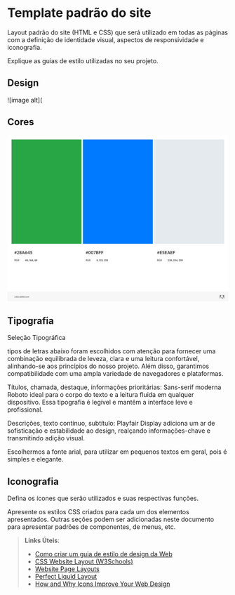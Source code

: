 # Template padrão do site

Layout padrão do site (HTML e CSS) que será utilizado em todas as páginas com a definição de identidade visual, aspectos de responsividade e iconografia.

Explique as guias de estilo utilizadas no seu projeto.

## Design
![image alt](


## Cores
![image alt](https://github.com/ICEI-PUC-Minas-PMV-SI/pmv-si-2024-2-pe1-t3-pmv-si-2024-2-pe1-t3-projhomehub/blob/47504c9fdfd1a081f5faffbdba3956e5516d771b/docs/img/AdobeColor-My%20Color%20Theme%20(1).jpeg)




## Tipografia
Seleção Tipográfica

tipos de letras abaixo foram escolhidos com atenção para fornecer uma combinação equilibrada de leveza, clara e uma leitura confortável, alinhando-se aos princípios do nosso projeto. Além disso, garantimos compatibilidade com uma ampla variedade de navegadores e plataformas.

Títulos, chamada, destaque, informações prioritárias:
Sans-serif moderna Roboto ideal para o corpo do texto e a leitura fluida em qualquer dispositivo. Essa tipografia é legível e mantêm a interface leve e profissional.

Descrições, texto contínuo, subtítulo:
Playfair Display adiciona um ar de sofisticação e estabilidade ao design, realçando informações-chave e transmitindo adição visual.

Escolhermos a fonte arial, para utilizar em pequenos textos em geral, pois é simples e elegante.


## Iconografia

Defina os ícones que serão utilizados e suas respectivas funções.

Apresente os estilos CSS criados para cada um dos elementos apresentados.
Outras seções podem ser adicionadas neste documento para apresentar padrões de componentes, de menus, etc.


> **Links Úteis**:
>
> -  [Como criar um guia de estilo de design da Web](https://edrodrigues.com.br/blog/como-criar-um-guia-de-estilo-de-design-da-web/#)
> - [CSS Website Layout (W3Schools)](https://www.w3schools.com/css/css_website_layout.asp)
> - [Website Page Layouts](http://www.cellbiol.com/bioinformatics_web_development/chapter-3-your-first-web-page-learning-html-and-css/website-page-layouts/)
> - [Perfect Liquid Layout](https://matthewjamestaylor.com/perfect-liquid-layouts)
> - [How and Why Icons Improve Your Web Design](https://usabilla.com/blog/how-and-why-icons-improve-you-web-design/)

